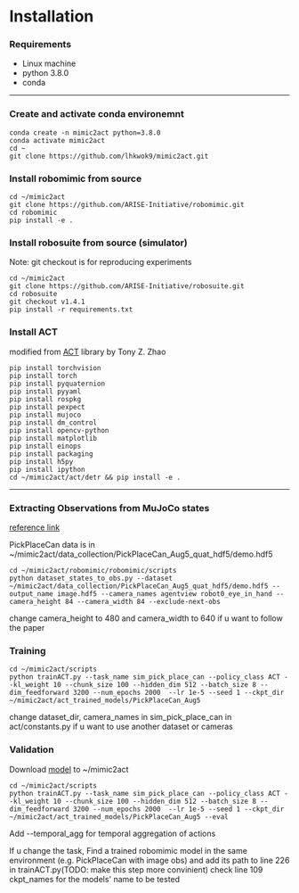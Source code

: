 # Installation

### Requirements
- Linux machine
- python 3.8.0
- conda
-------

### Create and activate conda environemnt
```
conda create -n mimic2act python=3.8.0
conda activate mimic2act
cd ~
git clone https://github.com/lhkwok9/mimic2act.git
```

### Install robomimic from source
```
cd ~/mimic2act
git clone https://github.com/ARISE-Initiative/robomimic.git
cd robomimic
pip install -e .
```

### Install robosuite from source (simulator)
Note: git checkout is for reproducing experiments
```
cd ~/mimic2act
git clone https://github.com/ARISE-Initiative/robosuite.git
cd robosuite
git checkout v1.4.1
pip install -r requirements.txt
```

### Install ACT
modified from [ACT](https://github.com/tonyzhaozh/act) library by Tony Z. Zhao
```
pip install torchvision
pip install torch
pip install pyquaternion
pip install pyyaml
pip install rospkg
pip install pexpect
pip install mujoco
pip install dm_control
pip install opencv-python
pip install matplotlib
pip install einops
pip install packaging
pip install h5py
pip install ipython
cd ~/mimic2act/act/detr && pip install -e .
```
-------

### Extracting Observations from MuJoCo states
[reference link](https://robomimic.github.io/docs/datasets/robosuite.html)

PickPlaceCan data is in ~/mimic2act/data_collection/PickPlaceCan_Aug5_quat_hdf5/demo.hdf5
```
cd ~/mimic2act/robomimic/robomimic/scripts
python dataset_states_to_obs.py --dataset ~/mimic2act/data_collection/PickPlaceCan_Aug5_quat_hdf5/demo.hdf5 --output_name image.hdf5 --camera_names agentview robot0_eye_in_hand --camera_height 84 --camera_width 84 --exclude-next-obs
```
change camera_height to 480 and camera_width to 640 if u want to follow the paper

### Training
```
cd ~/mimic2act/scripts
python trainACT.py --task_name sim_pick_place_can --policy_class ACT --kl_weight 10 --chunk_size 100 --hidden_dim 512 --batch_size 8 --dim_feedforward 3200 --num_epochs 2000  --lr 1e-5 --seed 1 --ckpt_dir ~/mimic2act/act_trained_models/PickPlaceCan_Aug5
```
change dataset_dir, camera_names in sim_pick_place_can in act/constants.py if u want to use another dataset or cameras

### Validation
Download [model](https://drive.google.com/file/d/1sb9ir9Hwjlaw7lBqv5lcpiei_2rMKzWB/view?usp=drive_link) to ~/mimic2act
```
cd ~/mimic2act/scripts
python trainACT.py --task_name sim_pick_place_can --policy_class ACT --kl_weight 10 --chunk_size 100 --hidden_dim 512 --batch_size 8 --dim_feedforward 3200 --num_epochs 2000  --lr 1e-5 --seed 1 --ckpt_dir ~/mimic2act/act_trained_models/PickPlaceCan_Aug5 --eval 
```
Add --temporal_agg for temporal aggregation of actions

If u change the task, Find a trained robomimic model in the same environment (e.g. PickPlaceCan with image obs) and add its path to line 226 in trainACT.py(TODO: make this step more convinient)
check line 109 ckpt_names for the models' name to be tested